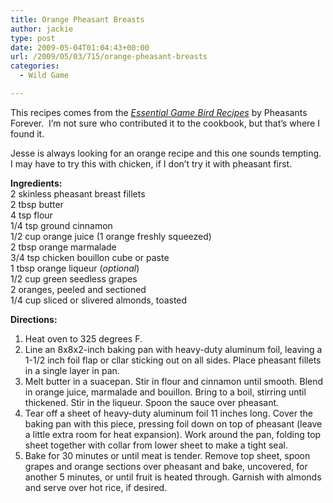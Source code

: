 ```yaml
---
title: Orange Pheasant Breasts
author: jackie
type: post
date: 2009-05-04T01:04:43+00:00
url: /2009/05/03/715/orange-pheasant-breasts
categories:
  - Wild Game

---
```

This recipes comes from the [_Essential Game Bird Recipes_][1] by Pheasants Forever.  I&#8217;m not sure who contributed it to the cookbook, but that&#8217;s where I found it.

Jesse is always looking for an orange recipe and this one sounds tempting.  I may have to try this with chicken, if I don&#8217;t try it with pheasant first.

**Ingredients:**  
2 skinless pheasant breast fillets  
2 tbsp butter  
4 tsp flour  
1/4 tsp ground cinnamon  
1/2 cup orange juice (1 orange freshly squeezed)  
2 tbsp orange marmalade  
3/4 tsp chicken bouillon cube or paste  
1 tbsp orange liqueur (_optional_)  
1/2 cup green seedless grapes  
2 oranges, peeled and sectioned  
1/4 cup sliced or slivered almonds, toasted

**Directions:**

  1. Heat oven to 325 degrees F.
  2. Line an 8x8x2-inch baking pan with heavy-duty aluminum foil, leaving a 1-1/2 inch foil flap or cllar sticking out on all sides. Place pheasant fillets in a single layer in pan.
  3. Melt butter in a suacepan. Stir in flour and cinnamon until smooth. Blend in orange juice, marmalade and bouillon. Bring to a boil, stirring until thickened. Stir in the liqueur. Spoon the sauce over pheasant.
  4. Tear off a sheet of heavy-duty aluminum foil 11 inches long. Cover the baking pan with this piece, pressing foil down on top of pheasant (leave a little extra room for heat expansion). Work around the pan, folding top sheet together with collar from lower sheet to make a tight seal.
  5. Bake for 30 minutes or until meat is tender. Remove top sheet, spoon grapes and orange sections over pheasant and bake, uncovered, for another 5 minutes, or until fruit is heated through. Garnish with almonds and serve over hot rice, if desired.

 [1]: http://pfstore.org/index.php?main_page=product_info&products_id=1